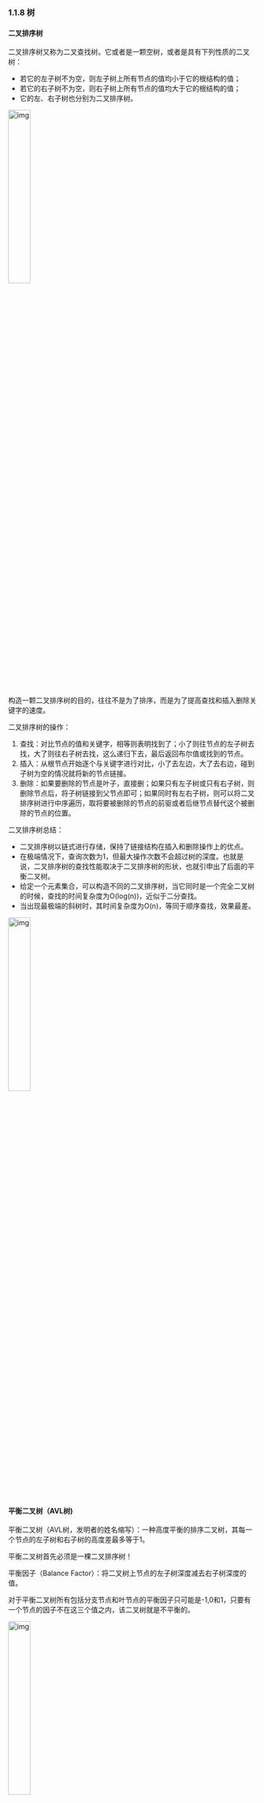 ### 1.1.8 树

#### 二叉排序树

二叉排序树又称为二叉查找树。它或者是一颗空树，或者是具有下列性质的二叉树：

- 若它的左子树不为空，则左子树上所有节点的值均小于它的根结构的值；
- 若它的右子树不为空，则右子树上所有节点的值均大于它的根结构的值；
- 它的左、右子树也分别为二叉排序树。

<img src="http://www.uml.org.cn/python/images/2017121833.png" alt="img"  width="30%" height="30%" />

构造一颗二叉排序树的目的，往往不是为了排序，而是为了提高查找和插入删除关键字的速度。

二叉排序树的操作：

1. 查找：对比节点的值和关键字，相等则表明找到了；小了则往节点的左子树去找，大了则往右子树去找，这么递归下去，最后返回布尔值或找到的节点。
2. 插入：从根节点开始逐个与关键字进行对比，小了去左边，大了去右边，碰到子树为空的情况就将新的节点链接。
3. 删除：如果要删除的节点是叶子，直接删；如果只有左子树或只有右子树，则删除节点后，将子树链接到父节点即可；如果同时有左右子树，则可以将二叉排序树进行中序遍历，取将要被删除的节点的前驱或者后继节点替代这个被删除的节点的位置。

二叉排序树总结：

- 二叉排序树以链式进行存储，保持了链接结构在插入和删除操作上的优点。
- 在极端情况下，查询次数为1，但最大操作次数不会超过树的深度。也就是说，二叉排序树的查找性能取决于二叉排序树的形状，也就引申出了后面的平衡二叉树。
- 给定一个元素集合，可以构造不同的二叉排序树，当它同时是一个完全二叉树的时候，查找的时间复杂度为O(log(n))，近似于二分查找。
- 当出现最极端的斜树时，其时间复杂度为O(n)，等同于顺序查找，效果最差。

<img src="http://www.uml.org.cn/python/images/2017121834.png" alt="img" width="30%" height="30%" />

#### 平衡二叉树（AVL树)

平衡二叉树（AVL树，发明者的姓名缩写）：一种高度平衡的排序二叉树，其每一个节点的左子树和右子树的高度差最多等于1。

平衡二叉树首先必须是一棵二叉排序树！

平衡因子（Balance Factor）：将二叉树上节点的左子树深度减去右子树深度的值。

对于平衡二叉树所有包括分支节点和叶节点的平衡因子只可能是-1,0和1，只要有一个节点的因子不在这三个值之内，该二叉树就是不平衡的。

<img src="http://www.uml.org.cn/python/images/2017121835.png" alt="img" width="30%" height="30%" />

最小不平衡子树：距离插入结点最近的，且平衡因子的**绝对值**大于1的节点为根的子树。

**平衡二叉树的构建思想**：
每当插入一个新结点时，先检查是否破坏了树的平衡性，若有，找出最小不平衡子树。在保持二叉排序树特性的前提下，调整最小不平衡子树中各结点之间的连接关系，进行相应的旋转，成为新的平衡子树。

下面是由[1,2,3,4,5,6,7,10,9]构建平衡二叉树

<img src="http://www.uml.org.cn/python/images/2017121836.png" alt="img" width="30%" height="30%" />

<img src="http://www.uml.org.cn/python/images/2017121837.png" alt="img" width="30%" height="30%" />

<img src="http://www.uml.org.cn/python/images/2017121838.png" alt="img" width="30%" height="30%" />

<img src="http://www.uml.org.cn/python/images/2017121839.png" alt="img" width="30%" height="30%" />

<img src="http://www.uml.org.cn/python/images/20171218310.png" alt="img" width="30%" height="30%" />

<img src="http://www.uml.org.cn/python/images/20171218311.png" alt="img" width="30%" height="30%" />

<img src="http://www.uml.org.cn/python/images/20171218312.png" alt="img" width="30%" height="30%" />

#### 多路查找树（B树）

多路查找树（muitl-way search tree）：其每一个节点的孩子可以多于两个，且每一个结点处可以存储多个元素。

对于多路查找树，每个节点可以存储多少个元素，以及它的孩子数的多少是关键，常用的有这4种形式：2-3树、2-3-4树、B树和B+树。

##### 2-3树

2-3树：每个结点都具有2个孩子，或者3个孩子，或者没有孩子。

一个2结点包含一个元素和两个孩子（或者没有孩子，不能只有一个孩子）。与二叉排序树类似，其左子树包含的元素都小于该元素，右子树包含的元素都大于该元素。

一个3结点包含两个元素和三个孩子（或者没有孩子，不能只有一个或两个孩子）。

2-3树中所有的叶子都必须在同一层次上。

<img src="http://www.uml.org.cn/python/images/20171218313.png" alt="img" style="zoom: 35%;" />

其插入操作如下：

<img src="http://www.uml.org.cn/python/images/20171218314.png" alt="img" style="zoom: 38%;" />

<img src="http://www.uml.org.cn/python/images/20171218315.png" alt="img" style="zoom: 38%;" />

<img src="http://www.uml.org.cn/python/images/20171218316.png" alt="img" style="zoom: 38%;" />

<img src="http://www.uml.org.cn/python/images/20171218317.png" alt="img" style="zoom: 38%;" />

其删除操作如下：

<img src="http://www.uml.org.cn/python/images/20171218318.png" alt="img" style="zoom: 38%;" />

<img src="http://www.uml.org.cn/python/images/20171218319.png" alt="img" style="zoom: 40%;" />

<img src="http://www.uml.org.cn/python/images/20171218320.png" alt="img" style="zoom: 38%;" />

<img src="http://www.uml.org.cn/python/images/20171218321.png" alt="img" style="zoom: 38%;" />

<img src="http://www.uml.org.cn/python/images/20171218322.png" alt="img" style="zoom: 38%;" />

<img src="http://www.uml.org.cn/python/images/20171218323.png" alt="img" style="zoom: 40%;" />

<img src="http://www.uml.org.cn/python/images/20171218324.png" alt="img" style="zoom: 38%;" />

<img src="http://www.uml.org.cn/python/images/20171218325.png" alt="img" style="zoom: 35%;" />

##### 2-3-4树

其实就是2-3树的扩展，包括了4结点的使用。一个4结点包含小中大三个元素和四个孩子（或没有孩子）。

其插入操作:

<img src="http://www.uml.org.cn/python/images/20171218326.png" alt="img" style="zoom:40%;" />

其删除操作：

<img src="http://www.uml.org.cn/python/images/20171218327.png" alt="img" style="zoom:40%;" />

##### B树

B树是一种平衡的多路查找树。节点最大的孩子数目称为B树的阶（order）。2-3树是3阶B树，2-3-4是4阶B树。

B树的数据结构主要用在内存和外部存储器的数据交互中。

<img src="http://www.uml.org.cn/python/images/20171218328.png" alt="img" style="zoom:38%;" />

<img src="http://www.uml.org.cn/python/images/20171218329.png" alt="img" style="zoom:38%;" />

<img src="http://www.uml.org.cn/python/images/20171218330.png" alt="img" style="zoom:38%;" />

##### B+树

为了解决B树的所有元素遍历等基本问题，在原有的结构基础上，加入新的元素组织方式后，形成了B+树。

B+树是应文件系统所需而出现的一种B树的变形树，严格意义上将，它已经不是最基本的树了。

B+树中，出现在分支节点中的元素会被当做他们在该分支节点位置的中序后继者（叶子节点）中再次列出。另外，每一个叶子节点都会保存一个指向后一叶子节点的指针。

<img src="http://www.uml.org.cn/python/images/20171218331.png" alt="img" style="zoom:40%;" />

所有的叶子节点包含全部的关键字的信息，及相关指针，叶子节点本身依关键字的大小自小到大顺序链接

B+树的结构特别适合带有范围的查找。比如查找年龄在20~30岁之间的人。

#### 树表查找

##### 1. 二叉树查找

###### 算法简介 

二叉查找树是先对待查找的数据进行生成树，确保树的左分支的值小于右分支的值，然后在就行和每个节点的父节点比较大小，查找最适合的范围。 这个算法的查找效率很高，但是如果使用这种查找方法要首先创建树。 

###### 算法思想 

二叉查找树（BinarySearch Tree）或者是一棵空树，或者是具有下列性质的二叉树：
	1）若任意节点的左子树不空，则左子树上所有结点的值均小于它的根结点的值；
	2）若任意节点的右子树不空，则右子树上所有结点的值均大于它的根结点的值；
	3）任意节点的左、右子树也分别为二叉查找树。 二叉查找树性质：对二叉查找树进行中序遍历，即可得到有序的数列。

<img src="https://mmbiz.qpic.cn/mmbiz_png/viaxzHeHib8eibFvME0ic7AEWvZEOib58ddicuIj4HWHt8wGibBgjx8LTJ5UGeNjm1oEk513wyVNW2CSyCrZ9fPjXj6wA/640?wx_fmt=png&tp=webp&wxfrom=5&wx_lazy=1&wx_co=1" alt="图片" style="zoom:38%;" />

###### 复杂度分析 

它和二分查找一样，插入和查找的时间复杂度均为O(logn)，但是在最坏的情况下仍然会有O(n)的时间复杂度。原因在于插入和删除元素的时候，树没有保持平衡。

###### 算法实现

```python
# 二叉树查找 Python实现
class BSTNode:
    """
    定义一个二叉树节点类。
    以讨论算法为主，忽略了一些诸如对数据类型进行判断的问题。
    """
    def __init__(self, data, left=None, right=None):
        """
        初始化
        :param data: 节点储存的数据
        :param left: 节点左子树
        :param right: 节点右子树
        """
        self.data = data
        self.left = left
        self.right = right


class BinarySortTree:
    """
    基于BSTNode类的二叉查找树。维护一个根节点的指针。
    """
    def __init__(self):
        self._root = None

    def is_empty(self):
        return self._root is None

    def search(self, key):
        """
        关键码检索
        :param key: 关键码
        :return: 查询节点或None
        """
        bt = self._root
        while bt:
            entry = bt.data
            if key < entry:
                bt = bt.left
            elif key > entry:
                bt = bt.right
            else:
                return entry
        return None

    def insert(self, key):
        """
        插入操作
        :param key:关键码 
        :return: 布尔值
        """
        bt = self._root
        if not bt:
            self._root = BSTNode(key)
            return
        while True:
            entry = bt.data
            if key < entry:
                if bt.left is None:
                    bt.left = BSTNode(key)
                    return
                bt = bt.left
            elif key > entry:
                if bt.right is None:
                    bt.right = BSTNode(key)
                    return
                bt = bt.right
            else:
                bt.data = key
                return

    def delete(self, key):
        """
        二叉查找树最复杂的方法
        :param key: 关键码
        :return: 布尔值
        """
        p, q = None, self._root     # 维持p为q的父节点，用于后面的链接操作
        if not q:
            print("空树！")
            return
        while q and q.data != key:
            p = q
            if key < q.data:
                q = q.left
            else:
                q = q.right
            if not q:               # 当树中没有关键码key时，结束退出。
                return
        # 上面已将找到了要删除的节点，用q引用。而p则是q的父节点或者None（q为根节点时）。
        if not q.left:
            if p is None:
                self._root = q.right
            elif q is p.left:
                p.left = q.right
            else:
                p.right = q.right
            return
        # 查找节点q的左子树的最右节点，将q的右子树链接为该节点的右子树
        # 该方法可能会增大树的深度，效率并不算高。可以设计其它的方法。
        r = q.left
        while r.right:
            r = r.right
        r.right = q.right
        if p is None:
            self._root = q.left
        elif p.left is q:
            p.left = q.left
        else:
            p.right = q.left

    def __iter__(self):
        """
        实现二叉树的中序遍历算法,
        展示我们创建的二叉查找树.
        直接使用python内置的列表作为一个栈。
        :return: data
        """
        stack = []
        node = self._root
        while node or stack:
            while node:
                stack.append(node)
                node = node.left
            node = stack.pop()
            yield node.data
            node = node.right


if __name__ == '__main__':
    lis = [62, 58, 88, 48, 73, 99, 35, 51, 93, 29, 37, 49, 56, 36, 50]
    bs_tree = BinarySortTree()
    for i in range(len(lis)):
        bs_tree.insert(lis[i])
    # bs_tree.insert(100)
    bs_tree.delete(58)
    for i in bs_tree:
        print(i, end=" ")
    # print("\n", bs_tree.search(4))
```



##### 2. 平衡查找树之2-3查找树（2-3 Tree）    

###### 算法描述

2-3查找树定义      

​		和二叉树不一样，2-3树运行每个节点保存1个或者两个的值。对于普通的2节点(2-node)，他保存1个key和左右两个自己点。对应3节点(3-node)，保存两个Key，2-3查找树的定义如下：
​	1）要么为空，要么：
​	2）对于2节点，该节点保存一个key及对应value，以及两个指向左右节点的节点，左节点也是一个2-3节点，所有的值都比key要小，右节点也是一个2-3节点，所有的值比key要大。
​	3）对于3节点，该节点保存两个key及对应value，以及三个指向左中右的节点。左节点也是一个2-3节点，所有的值均比两个key中的最小的key还要小；中间节点也是一个2-3节点，中间节点的key值在两个跟节点key值之间；右节点也是一个2-3节点，节点的所有key值比两个key中的最大的key还要大。

2-3查找树的性质 

​	1）如果中序遍历2-3查找树，就可以得到排好序的序列；
​	2）在一个完全平衡的2-3查找树中，根节点到每一个为空节点的距离都相同。（这也是平衡树中“平衡”一词的概念，根节点到叶节点的最长距离对应于查找算法的最坏情况，而平衡树中根节点到叶节点的距离都一样，最坏情况也具有对数复杂度。） 

###### 复杂度分析

​		2-3树的查找效率与树的高度是息息相关的。
​		距离来说，对于1百万个节点的2-3树，树的高度为12-20之间，对于10亿个节点的2-3树，树的高度为18-30之间。
​		对于插入来说，只需要常数次操作即可完成，因为他只需要修改与该节点关联的节点即可，不需要检查其他节点，所以效率和查找类似。

<img src="https://mmbiz.qpic.cn/mmbiz_png/viaxzHeHib8eibFvME0ic7AEWvZEOib58ddicu4pTpYLSIkc8Eeqjwq22jTQSbTLfWFpKc8VIpLKNz6lg5E8F4rrgO2g/640?wx_fmt=png&tp=webp&wxfrom=5&wx_lazy=1&wx_co=1" alt="图片" style="zoom:40%;" />

###### 算法实现

```python
class Node(object):
    def __init__(self,key):
        self.key1=key
        self.key2=None
        self.left=None
        self.middle=None
        self.right=None
    def isLeaf(self):
        return self.left is None and self.middle is None and self.right is None
    def isFull(self):
        return self.key2 is not None
    def hasKey(self,key):
        if (self.key1==key) or (self.key2 is not None and self.key2==key):
            return True
        else:
            return False
    def getChild(self,key):
        if key<self.key1:
            return self.left
        elif self.key2 is None:
            return self.middle
        elif key<self.key2:
            return self.middle
        else:
            return self.right
class 2_3_Tree(object):
    def __init__(self):
        self.root=None
    def get(self,key):
        if self.root is None:
            return None
        else:
            return self._get(self.root,key)
    def _get(self,node,key):
        if node is None:
            return None
        elif node.hasKey(key):
            return node
        else:
            child=node.getChild(key)
            return self._get(child,key)
    def put(self,key):
        if self.root is None:
            self.root=Node(key)
        else:
            pKey,pRef=self._put(self.root,key)
            if pKey is not None:
                newnode=Node(pKey)
                newnode.left=self.root
                newnode.middle=pRef
                self.root=newnode
    def _put(self,node,key):
        if node.hasKey(key):
            return None,None
        elif node.isLeaf():
            return self._addtoNode(node,key,None)
        else:
            child=node.getChild(key)
            pKey,pRef=self._put(child,key)
            if pKey is None:
                return None,None
            else:
                return self._addtoNode(node,pKey,pRef)
             
         
    def _addtoNode(self,node,key,pRef):
        if node.isFull():
            return self._splitNode(node,key,pRef)
        else:
            if key<node.key1:
                node.key2=node.key1
                node.key1=key
                if pRef is not None:
                    node.right=node.middle
                    node.middle=pRef
            else:
                node.key2=key
                if pRef is not None:
                    node.right=Pref
            return None,None
    def _splitNode(self,node,key,pRef):
        newnode=Node(None)
        if key<node.key1:
            pKey=node.key1
            node.key1=key
            newnode.key1=node.key2
            if pRef is not None:
                newnode.left=node.middle
                newnode.middle=node.right
                node.middle=pRef
        elif key<node.key2:
            pKey=key
            newnode.key1=node.key2
            if pRef is not None:
                newnode.left=Pref
                newnode.middle=node.right
        else:
            pKey=node.key2
            newnode.key1=key
            if pRef is not None:
                newnode.left=node.right
                newnode.middle=pRef
        node.key2=None
        return pKey,newnode
    
```



##### 3. 平衡查找树之红黑树（Red-Black Tree）

###### 红黑树的定义 
红黑树是一种具有红色和黑色链接的平衡查找树，同时满足：
	① 红色节点向左倾斜 ；
	②一个节点不可能有两个红色链接；
	③整个树完全黑色平衡，即从根节点到所以叶子结点的路径上，黑色链接的个数都相同。   

###### 红黑树的性质
整个树完全黑色平衡，即从根节点到所以叶子结点的路径上，黑色链接的个数都相同（2-3树的第2）性质，从根节点到叶子节点的距离都相等）。

<img src="https://mmbiz.qpic.cn/mmbiz_png/viaxzHeHib8eibFvME0ic7AEWvZEOib58ddicue2PIdGaOwBerfYTStzhp3N58YOMcCqbB99E6FXicXxYO4Q3iaDLrgquQ/640?wx_fmt=png&tp=webp&wxfrom=5&wx_lazy=1&wx_co=1" alt="图片" style="zoom:35%;" />

###### 复杂度分析      

​		最坏的情况就是，红黑树中除了最左侧路径全部是由3-node节点组成，即红黑相间的路径长度是全黑路径长度的2倍。
​		下图是一个典型的红黑树，从中可以看到最长的路径(红黑相间的路径)是最短路径的2倍：

<img src="https://mmbiz.qpic.cn/mmbiz_png/viaxzHeHib8eibFvME0ic7AEWvZEOib58ddicupuQrBVL0PvS7AKvUHsBDTSqmqWBWy16K0EibhdibWldNSWsRC4v8Uj6w/640?wx_fmt=png&tp=webp&wxfrom=5&wx_lazy=1&wx_co=1" alt="图片" style="zoom:38%;" />

###### 算法实现

```python
#红黑树
from random import randint

RED = 'red'
BLACK = 'black'

class RBT:
    def __init__(self):
       # self.items = []
        self.root = None
        self.zlist = []

    def LEFT_ROTATE(self, x):
        # x是一个RBTnode
        y = x.right
        if y is None:
            # 右节点为空，不旋转
            return
        else:
            beta = y.left
            x.right = beta
            if beta is not None:
                beta.parent = x

            p = x.parent
            y.parent = p
            if p is None:
                # x原来是root
                self.root = y
            elif x == p.left:
                p.left = y
            else:
                p.right = y
            y.left = x
            x.parent = y

    def RIGHT_ROTATE(self, y):
        # y是一个节点
        x = y.left
        if x is None:
            # 右节点为空，不旋转
            return
        else:
            beta = x.right
            y.left = beta
            if beta is not None:
                beta.parent = y

            p = y.parent
            x.parent = p
            if p is None:
                # y原来是root
                self.root = x
            elif y == p.left:
                p.left = x
            else:
                p.right = x
            x.right = y
            y.parent = x

    def INSERT(self, val):

        z = RBTnode(val)
        y = None
        x = self.root
        while x is not None:
            y = x
            if z.val < x.val:
                x = x.left
            else:
                x = x.right

        z.PAINT(RED)
        z.parent = y

        if y is None:
            # 插入z之前为空的RBT
            self.root = z
            self.INSERT_FIXUP(z)
            return

        if z.val < y.val:
            y.left = z
        else:
            y.right = z

        if y.color == RED:
            # z的父节点y为红色，需要fixup。
            # 如果z的父节点y为黑色，则不用调整
            self.INSERT_FIXUP(z)

        else:
            return

    def INSERT_FIXUP(self, z):
        # case 1:z为root节点
        if z.parent is None:
            z.PAINT(BLACK)
            self.root = z
            return

        # case 2:z的父节点为黑色
        if z.parent.color == BLACK:
            # 包括了z处于第二层的情况
            # 这里感觉不必要啊。。似乎z.parent为黑色则不会进入fixup阶段
            return

        # 下面的几种情况，都是z.parent.color == RED:
        # 节点y为z的uncle
        p = z.parent
        g = p.parent  # g为x的grandpa
        if g is None:
            return
            #   return 这里不能return的。。。
        if g.right == p:
            y = g.left
        else:
            y = g.right

        # case 3-0:z没有叔叔。即：y为NIL节点
        # 注意，此时z的父节点一定是RED
        if y == None:
            if z == p.right and p == p.parent.left:
                # 3-0-0:z为右儿子,且p为左儿子，则把p左旋
                # 转化为3-0-1或3-0-2的情况
                self.LEFT_ROTATE(p)
                p, z = z, p
                g = p.parent
            elif z == p.left and p == p.parent.right:
                self.RIGHT_ROTATE(p)
                p, z = z, p

            g.PAINT(RED)
            p.PAINT(BLACK)
            if p == g.left:
                # 3-0-1:p为g的左儿子
                self.RIGHT_ROTATE(g)
            else:
                # 3-0-2:p为g的右儿子
                self.LEFT_ROTATE(g)

            return

        # case 3-1:z有黑叔
        elif y.color == BLACK:
            if p.right == z and p.parent.left == p:
                # 3-1-0:z为右儿子,且p为左儿子,则左旋p
                # 转化为3-1-1或3-1-2
                self.LEFT_ROTATE(p)
                p, z = z, p
            elif p.left == z and p.parent.right == p:
                self.RIGHT_ROTATE(p)
                p, z = z, p

            p = z.parent
            g = p.parent

            p.PAINT(BLACK)
            g.PAINT(RED)
            if p == g.left:
                # 3-1-1:p为g的左儿子，则右旋g
                self.RIGHT_ROTATE(g)
            else:
                # 3-1-2:p为g的右儿子，则左旋g
                self.LEFT_ROTATE(g)

            return


        # case 3-2:z有红叔
        # 则涂黑父和叔，涂红爷，g作为新的z，递归调用
        else:
            y.PAINT(BLACK)
            p.PAINT(BLACK)
            g.PAINT(RED)
            new_z = g
            self.INSERT_FIXUP(new_z)

    def DELETE(self, val):
        curNode = self.root
        while curNode is not None:
            if val < curNode.val:
                curNode = curNode.left
            elif val > curNode.val:
                curNode = curNode.right
            else:
                # 找到了值为val的元素,正式开始删除

                if curNode.left is None and curNode.right is None:
                    # case1:curNode为叶子节点：直接删除即可
                    if curNode == self.root:
                        self.root = None
                    else:
                        p = curNode.parent
                        if curNode == p.left:
                            p.left = None
                        else:
                            p.right = None

                elif curNode.left is not None and curNode.right is not None:
                    sucNode = self.SUCCESOR(curNode)
                    curNode.val, sucNode.val  = sucNode.val, curNode.val
                    self.DELETE(sucNode.val)

                else:
                    p = curNode.parent
                    if curNode.left is None:
                        x = curNode.right
                    else:
                        x = curNode.left
                    if curNode == p.left:
                        p.left = x
                    else:
                        p.right = x
                    x.parent = p
                    if curNode.color == BLACK:
                        self.DELETE_FIXUP(x)

                curNode = None
        return False

    def DELETE_FIXUP(self, x):
        p = x.parent
        # w:x的兄弟结点
        if x == p.left:
            w = x.right
        else:
            w = x.left

        # case1:x的兄弟w是红色的
        if w.color == RED:
            p.PAINT(RED)
            w.PAINT(BLACK)
            if w == p.right:
                self.LEFT_ROTATE(p)
            else:
                self.RIGHT_ROTATE(p)

        if w.color == BLACK:
            # case2:x的兄弟w是黑色的，而且w的两个孩子都是黑色的
            if w.left.color == BLACK and w.right.color == BLACK:
                w.PAINT(RED)
                if p.color == BLACK:
                    return
                else:
                    p.color = BLACK
                    self.DELETE_FIXUP(p)

            # case3:x的兄弟w是黑色的，而且w的左儿子是红色的，右儿子是黑色的
            if w.left.color == RED and w.color == BLACK:
                w.left.PAINT(BLACK)
                w.PAINT(RED)
                self.RIGHT_ROTATE(w)

            # case4:x的兄弟w是黑色的，而且w的右儿子是红
            if w.right.color == RED:
                p.PAINT(BLACK)
                w.PAINT(RED)
                if w == p.right:
                    self.LEFT_ROTATE(p)
                else:
                    self.RIGHT_ROTATE(p)

    def SHOW(self):
        self.DISPLAY1(self.root)
        return self.zlist

    def DISPLAY1(self, node):
        if node is None:
            return
        self.DISPLAY1(node.left)
        self.zlist.append(node.val)
        self.DISPLAY1(node.right)

    def DISPLAY2(self, node):
        if node is None:
            return
        self.DISPLAY2(node.left)
        print(node.val)
        self.DISPLAY2(node.right)

    def DISPLAY3(self, node):
        if node is None:
            return
        self.DISPLAY3(node.left)
        self.DISPLAY3(node.right)
        print(node.val)

class RBTnode:
    '''红黑树的节点类型'''
    def __init__(self, val):
        self.val = val
        self.left = None
        self.right = None
        self.parent = None

    def PAINT(self, color):
        self.color = color

def zuoxuan(b, c):
    a = b.parent
    a.left = c
    c.parent = a
    b.parent = c
    c.left = b

if __name__ == '__main__':
    rbt=RBT()
    b = []

    for i in range(100):
        m = randint(0, 500)
        rbt.INSERT(m)
        b.append(m)

    a = rbt.SHOW()
    b.sort()
    equal = True
    for i in range(100):
        if a[i] != b[i]:
            equal = False
            break

    if not equal:
        print('wrong')
    else:
        print('OK!')
```

##### 4. B树和B+树（B Tree/B+ Tree）    

###### B树算法简介     

B 树可以看作是对2-3查找树的一种扩展，即他允许每个节点有M-1个子节点。
	①根节点至少有两个子节点；
	②每个节点有M-1个key，并且以升序排列；
	③位于M-1和M key的子节点的值位于M-1 和M key对应的Value之间；
	④非叶子结点的关键字个数=指向儿子的指针个数-1；
	⑤非叶子结点的关键字：K[1], K[2], …, K[M-1]；且K[i] ；
	⑥其它节点至少有M/2个子节点；
	⑦所有叶子结点位于同一层；     如：（M=3）

<img src="https://mmbiz.qpic.cn/mmbiz_png/viaxzHeHib8eibFvME0ic7AEWvZEOib58ddiculUicnQB751oohek7KdAHweV2JMia5ibIvyEmJ7ibgNm48bickicDYrrrtyJA/640?wx_fmt=png&tp=webp&wxfrom=5&wx_lazy=1&wx_co=1" alt="图片" style="zoom:40%;" />

###### B树算法思想     

B-树的搜索，从根结点开始，对结点内的关键字（有序）序列进行二分查找，如果命中则结束，否则进入查询关键字所属范围的儿子结点；重复，直到所对应的儿子指针为空，或已经是叶子结点；    

B树的特性

​	1.关键字集合分布在整颗树中；
​	2.任何一个关键字出现且只出现在一个结点中；
​	3.搜索有可能在非叶子结点结束；
​	4.其搜索性能等价于在关键字全集内做一次二分查找；
​	5.自动层次控制；     

​	由于限制了除根结点以外的非叶子结点，至少含有M/2个儿子，确保了结点的至少利用率，其最底搜索性能为O(LogN)

###### B+ 树算法简介

​    B+树是B-树的变体，也是一种多路搜索树：
​	1.其定义基本与B-树同，除了：
​	2.非叶子结点的子树指针与关键字个数相同；
​	3.非叶子结点的子树指针P[i]，指向关键字值属于[K[i], K[i+1])的子树 
​	4.B-树是开区间；
​	5.为所有叶子结点增加一个链指针；
​	6.所有关键字都在叶子结点出现；

​    如：（M=3）

<img src="https://mmbiz.qpic.cn/mmbiz_png/viaxzHeHib8eibFvME0ic7AEWvZEOib58ddicuTfmwNicylfx8TJGgclTg4vvickyb1bdFGWxNoicRJia8JSMH1gsfBcXkFQ/640?wx_fmt=png&tp=webp&wxfrom=5&wx_lazy=1&wx_co=1" alt="图片" style="zoom:40%;" />

###### B+树算法思想

​    B+的搜索与B-树也基本相同，区别是B+树只有达到叶子结点才命中（B-树可以在非叶子结点命中），其性能也等价于在关键字全集做一次二分查找；   

B+树的特性       

​	1.所有关键字都出现在叶子结点的链表中（稠密索引），且链表中的关键字恰好是有序的；
​	2.不可能在非叶子结点命中；
​	3.非叶子结点相当于是叶子结点的索引（稀疏索引），叶子结点相当于是存储（关键字）数据的数据层；
​	4.更适合文件索引系统；    

###### 算法实现

```python
# -*- coding: UTF-8 -*-
# B树查找

class BTree:  #B树
    def __init__(self,value):
        self.left=None
        self.data=value
        self.right=None

    def insertLeft(self,value):
        self.left=BTree(value)
        return self.left

    def insertRight(self,value):
        self.right=BTree(value)
        return self.right

    def show(self):
        print(self.data)


def inorder(node):  #中序遍历：先左子树，再根节点，再右子树
    if node.data:
        if node.left:
            inorder(node.left)
        node.show()
        if node.right:
            inorder(node.right)


def rinorder(node):  #倒中序遍历
    if node.data:
        if node.right:
            rinorder(node.right)
        node.show()
        if node.left:
            rinorder(node.left)

def insert(node,value):
    if value > node.data:
        if node.right:
            insert(node.right,value)
        else:
            node.insertRight(value)
    else:
        if node.left:
            insert(node.left,value)
        else:
            node.insertLeft(value)


if __name__ == "__main__":

    l=[88,11,2,33,22,4,55,33,221,34]
    Root=BTree(l[0])
    node=Root
    for i in range(1,len(l)):
        insert(Root,l[i])

    print("中序遍历（从小到大排序 ）")
    inorder(Root)
    print("倒中序遍历（从大到小排序）")
    rinorder(Root)
```

##### 5. 树表查找总结 　

​		二叉查找树平均查找性能不错，为O(logn)，但是最坏情况会退化为O(n)。

​		在二叉查找树的基础上进行优化，我们可以使用平衡查找树。平衡查找树中的2-3查找树，这种数据结构在插入之后能够进行自平衡操作，从而保证了树的高度在一定的范围内进而能够保证最坏情况下的时间复杂度。但是2-3查找树实现起来比较困难，红黑树是2-3树的一种简单高效的实现，他巧妙地使用颜色标记来替代2-3树中比较难处理的3-node节点问题。红黑树是一种比较高效的平衡查找树，应用非常广泛，很多编程语言的内部实现都或多或少的采用了红黑树。 　　

​	除此之外，2-3查找树的另一个扩展——B/B+平衡树，在文件系统和数据库系统中有着广泛的应用。

